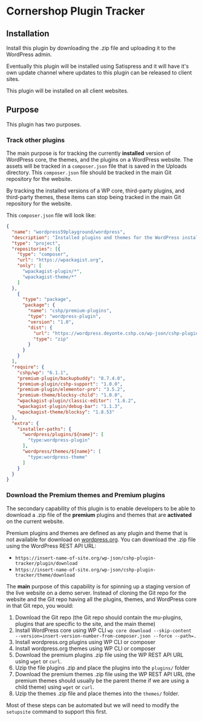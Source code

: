# Cornershop Plugin Tracker
## Installation
Install this plugin by downloading the .zip file and uploading it to the WordPress admin.

Eventually this plugin will be installed using Satispress and it will have it's own update channel where updates to this plugin can be released to client sites.

This plugin will be installed on all client websites.

## Purpose
This plugin has two purposes.

### Track other plugins
The main purpose is for tracking the currently **installed** version of WordPress core, the themes, and the plugins on a WordPress website. The assets will be tracked in a `composer.json` file that is saved in the Uploads directory. This `composer.json` file should be tracked in the main Git repository for the website.

By tracking the installed versions of a WP core, third-party plugins, and third-party themes, these items can stop being tracked in the main Git repository for the website.

This `composer.json` file will look like:

```json
{
  "name": "wordpress59playground/wordpress",
  "description": "Installed plugins and themes for the WordPress install https://wordpress.deyonte.cshp.co",
  "type": "project",
  "repositories": [{
    "type": "composer",
    "url": "https://wpackagist.org",
    "only": [
      "wpackagist-plugin/*",
      "wpackagist-theme/*"
    ]
  },
    {
      "type": "package",
      "package": {
        "name": "cshp/premium-plugins",
        "type": "wordpress-plugin",
        "version": "1.0",
        "dist": {
          "url": "https://wordpress.deyonte.cshp.co/wp-json/cshp-plugin-tracker/plugin/download?token=6532d19f-65ac-4e51-baf6-81960905f804",
          "type": "zip"
        }
      }
    }
  ],
  "require": {
    "cshp/wp": "6.1.1",
    "premium-plugin/backupbuddy": "8.7.4.0",
    "premium-plugin/cshp-support": "1.0.0",
    "premium-plugin/elementor-pro": "3.5.2",
    "premium-theme/blocksy-child": "1.0.0",
    "wpackagist-plugin/classic-editor": "1.6.2",
    "wpackagist-plugin/debug-bar": "1.1.3",
    "wpackagist-theme/blocksy": "1.8.53"
  },
  "extra": {
    "installer-paths": {
      "wordpress/plugins/${name}": [
        "type:wordpress-plugin"
      ],
      "wordpress/themes/${name}": [
        "type:wordpress-theme"
      ]
    }
  }
}
```

### Download the Premium themes and Premium plugins
The secondary capability of this plugin is to enable developers to be able to download a .zip file of the **premium** plugins and themes that are **activated** on the current website. 

Premium plugins and themes are defined as any plugin and theme that is not available for download on [wordpress.org](https://wordpress.org/). You can download the .zip file using the WordPress REST API URL:
- `https://insert-name-of-site.org/wp-json/cshp-plugin-tracker/plugin/download`
- `https://insert-name-of-site.org/wp-json/cshp-plugin-tracker/theme/download`

The **main** purpose of this capability is for spinning up a staging version of the live website on a demo server. Instead of cloning the Git repo for the website and the Git repo having all the plugins, themes, and WordPress core in that Git repo, you would:

1. Download the Git repo (the Git repo should contain the mu-plugins, plugins that are specific to the site, and the main theme)
2. Install WordPress core using WP CLI `wp core download --skip-content --version=insert-version-number-from-composer.json --force --path=.`
3. Install wordpress.org plugins using WP CLI or composer
4. Install wordpress.org themes using WP CLI or composer 
5. Download the premium plugins .zip file using the WP REST API URL using `wget` or `curl`.
6. Uzip the file plugins .zip and place the plugins into the `plugins/` folder
7. Download the premium themes .zip file using the WP REST API URL (the premium themes should usually be the parent theme if we are using a child theme) using `wget` or `curl`.
8. Uzip the themes .zip file and place themes into the `themes/` folder.

Most of these steps can be automated but we will need to modify the `setupsite` command to support this first.